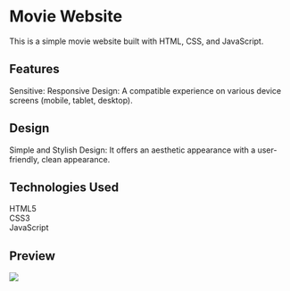<h1> Movie Website </h1>
This is a simple movie website built with HTML, CSS, and JavaScript.

<h2>Features</h2>
Sensitive: Responsive Design: A compatible experience on various device screens (mobile, tablet, desktop).

<h2>Design</h2>
Simple and Stylish Design: It offers an aesthetic appearance with a user-friendly, clean appearance.
<h2>Technologies Used</h2>

HTML5
<br>
CSS3
<br>
JavaScript


<h2>Preview</h2>

![][def]

[def]: movie.gif

